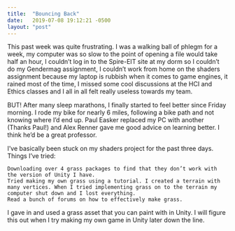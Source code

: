 ```yaml
---
title:  "Bouncing Back"
date:   2019-07-08 19:12:21 -0500
layout: "post"
---
```


This past week was quite frustrating. I was a walking ball of phlegm for a week, my computer was so slow to the point of opening a file would take half an hour, I couldn’t log in to the Spire-EIT site at my dorm so I couldn’t do my Gendermag assignment, I couldn’t work from home on the shaders assignment because my laptop is rubbish when it comes to game engines, it rained most of the time, I missed some cool discussions at the HCI and Ethics classes and I all in all felt really useless towards my team.

BUT! After many sleep marathons, I finally started to feel better since Friday morning. I rode my bike for nearly 6 miles, following a bike path and not knowing where I’d end up. Paul Easker replaced my PC with another (Thanks Paul!) and Alex Renner gave me good advice on learning better. I think he’d be a great professor.

I’ve basically been stuck on my shaders project for the past three days. Things I’ve tried:

    Downloading over 4 grass packages to find that they don’t work with the version of Unity I have.
    Tried making my own grass using a tutorial. I created a terrain with many vertices. When I tried implementing grass on to the terrain my computer shut down and I lost everything.
    Read a bunch of forums on how to effectively make grass.

I gave in and used a grass asset that you can paint with in Unity. I will figure this out when I try making my own game in Unity later down the line.